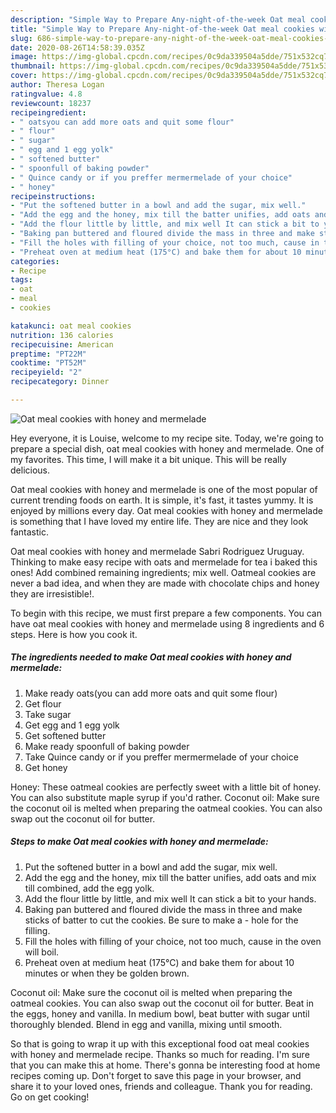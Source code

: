 ```yaml
---
description: "Simple Way to Prepare Any-night-of-the-week Oat meal cookies with honey and mermelade"
title: "Simple Way to Prepare Any-night-of-the-week Oat meal cookies with honey and mermelade"
slug: 686-simple-way-to-prepare-any-night-of-the-week-oat-meal-cookies-with-honey-and-mermelade
date: 2020-08-26T14:58:39.035Z
image: https://img-global.cpcdn.com/recipes/0c9da339504a5dde/751x532cq70/oat-meal-cookies-with-honey-and-mermelade-recipe-main-photo.jpg
thumbnail: https://img-global.cpcdn.com/recipes/0c9da339504a5dde/751x532cq70/oat-meal-cookies-with-honey-and-mermelade-recipe-main-photo.jpg
cover: https://img-global.cpcdn.com/recipes/0c9da339504a5dde/751x532cq70/oat-meal-cookies-with-honey-and-mermelade-recipe-main-photo.jpg
author: Theresa Logan
ratingvalue: 4.8
reviewcount: 18237
recipeingredient:
- " oatsyou can add more oats and quit some flour"
- " flour"
- " sugar"
- " egg and 1 egg yolk"
- " softened butter"
- " spoonfull of baking powder"
- " Quince candy or if you preffer mermermelade of your choice"
- " honey"
recipeinstructions:
- "Put the softened butter in a bowl and add the sugar, mix well."
- "Add the egg and the honey, mix till the batter unifies, add oats and mix till combined, add the egg yolk."
- "Add the flour little by little, and mix well It can stick a bit to your hands."
- "Baking pan buttered and floured divide the mass in three and make sticks of batter to cut the cookies. Be sure to make a hole for the filling."
- "Fill the holes with filling of your choice, not too much, cause in the oven will boil."
- "Preheat oven at medium heat (175°C) and bake them for about 10 minutes or when they be golden brown."
categories:
- Recipe
tags:
- oat
- meal
- cookies

katakunci: oat meal cookies 
nutrition: 136 calories
recipecuisine: American
preptime: "PT22M"
cooktime: "PT52M"
recipeyield: "2"
recipecategory: Dinner

---
```



![Oat meal cookies with honey and mermelade](https://img-global.cpcdn.com/recipes/0c9da339504a5dde/751x532cq70/oat-meal-cookies-with-honey-and-mermelade-recipe-main-photo.jpg)

Hey everyone, it is Louise, welcome to my recipe site. Today, we're going to prepare a special dish, oat meal cookies with honey and mermelade. One of my favorites. This time, I will make it a bit unique. This will be really delicious.

Oat meal cookies with honey and mermelade is one of the most popular of current trending foods on earth. It is simple, it's fast, it tastes yummy. It is enjoyed by millions every day. Oat meal cookies with honey and mermelade is something that I have loved my entire life. They are nice and they look fantastic.

Oat meal cookies with honey and mermelade Sabri Rodriguez Uruguay. Thinking to make easy recipe with oats and mermelade for tea i baked this ones! Add combined remaining ingredients; mix well. Oatmeal cookies are never a bad idea, and when they are made with chocolate chips and honey they are irresistible!.


To begin with this recipe, we must first prepare a few components. You can have oat meal cookies with honey and mermelade using 8 ingredients and 6 steps. Here is how you cook it.

<!--inarticleads1-->

##### The ingredients needed to make Oat meal cookies with honey and mermelade:

1. Make ready  oats(you can add more oats and quit some flour)
1. Get  flour
1. Take  sugar
1. Get  egg and 1 egg yolk
1. Get  softened butter
1. Make ready  spoonfull of baking powder
1. Take  Quince candy or if you preffer mermermelade of your choice
1. Get  honey


Honey: These oatmeal cookies are perfectly sweet with a little bit of honey. You can also substitute maple syrup if you&#39;d rather. Coconut oil: Make sure the coconut oil is melted when preparing the oatmeal cookies. You can also swap out the coconut oil for butter. 

<!--inarticleads2-->

##### Steps to make Oat meal cookies with honey and mermelade:

1. Put the softened butter in a bowl and add the sugar, mix well.
1. Add the egg and the honey, mix till the batter unifies, add oats and mix till combined, add the egg yolk.
1. Add the flour little by little, and mix well It can stick a bit to your hands.
1. Baking pan buttered and floured divide the mass in three and make sticks of batter to cut the cookies. Be sure to make a - hole for the filling.
1. Fill the holes with filling of your choice, not too much, cause in the oven will boil.
1. Preheat oven at medium heat (175°C) and bake them for about 10 minutes or when they be golden brown.


Coconut oil: Make sure the coconut oil is melted when preparing the oatmeal cookies. You can also swap out the coconut oil for butter. Beat in the eggs, honey and vanilla. In medium bowl, beat butter with sugar until thoroughly blended. Blend in egg and vanilla, mixing until smooth. 

So that is going to wrap it up with this exceptional food oat meal cookies with honey and mermelade recipe. Thanks so much for reading. I'm sure that you can make this at home. There's gonna be interesting food at home recipes coming up. Don't forget to save this page in your browser, and share it to your loved ones, friends and colleague. Thank you for reading. Go on get cooking!
